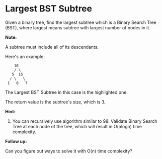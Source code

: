# Largest BST Subtree

Given a binary tree, find the largest subtree which is a Binary Search Tree (BST), where largest means subtree with largest number of nodes in it.

**Note:**

A subtree must include all of its descendants.

Here's an example:
```
    10
    / \
   5  15
  / \   \ 
 1   8   7
```

The Largest BST Subtree in this case is the highlighted one. 

The return value is the subtree's size, which is 3.

**Hint:**

1. You can recursively use algorithm similar to 98. Validate Binary Search Tree at each node of the tree, which will result in O(nlogn) time complexity.

**Follow up:**

Can you figure out ways to solve it with O(n) time complexity?